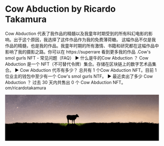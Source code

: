 # Cow Abduction by Ricardo Takamura

Cow Abduction 代表了我作品的精髓以及我童年时期受到的所有科幻电影的影响。出于这个原因，我选择了这件作品作为我的免费薄荷糖。 这幅作品不仅是我作品的精髓，也是我的作品。我童年时期的所有激情、书籍和研究都在这幅作品中影响了我的摄影之路。你可以在 https://superrare 看到更多我的作品 .Cow's smol gurls NFT - 常见问题（FAQ）
▶ 什么是牛的Cow Abduction ？
Cow Abduction  是一个 NFT（不可替代令牌）集合。存储在区块链上的数字艺术品集合。
▶ Cow Abduction 代币有多少？
总共有 1 个Cow Abduction  NFT。目前 1 位业主的钱包中至少有一个 Cow's smol gurls NTF。
▶ 最近卖出了多少 Cow Abduction ？
过去 30 天内共售出 0 个 Cow Abduction NFT。om/ricardotakamura

![ NTF](微信截图_20220825152104.png)


